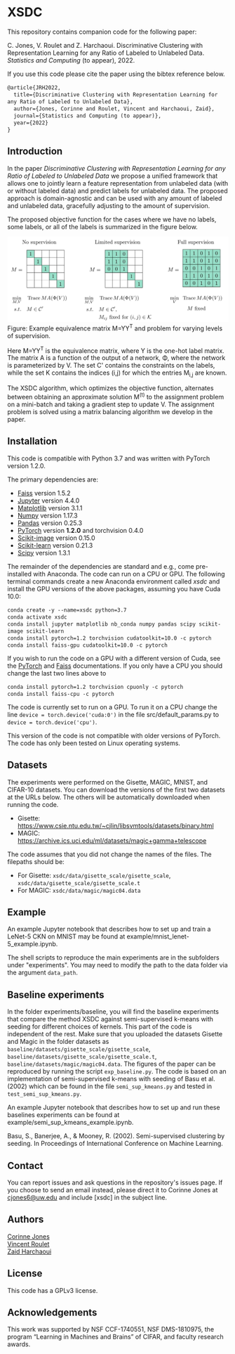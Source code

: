 XSDC
====================================

This repository contains companion code for the following paper:

C. Jones, V. Roulet and Z. Harchaoui. Discriminative Clustering with Representation Learning for any Ratio of Labeled to Unlabeled Data. *Statistics and Computing* (to appear), 2022.

If you use this code please cite the paper using the bibtex reference below.

```
@article{JRH2022,
  title={Discriminative Clustering with Representation Learning for any Ratio of Labeled to Unlabeled Data},
  author={Jones, Corinne and Roulet, Vincent and Harchaoui, Zaid},
  journal={Statistics and Computing (to appear)},
  year={2022}
}
```

Introduction
-----------------
In the paper *Discriminative Clustering with Representation Learning for any Ratio of Labeled to Unlabeled Data* we propose a unified framework that allows one to jointly learn a feature representation from unlabeled data (with or without labeled data) and predict labels for unlabeled data. The proposed approach is domain-agnostic and can be used with any amount of labeled and unlabeled data, gracefully adjusting to the amount of supervision.

The proposed objective function for the cases where we have no labels, some labels, or all of the labels is summarized in the figure below.

![](figures/supervisions_figure.jpg)
Figure: Example equivalence matrix M=YY<sup>T</sup> and problem for varying levels of supervision.

Here M=YY<sup>T</sup> is the equivalence matrix, where Y is the one-hot label matrix. The matrix A is a function of the output of a network, Φ, where the network is parameterized by V. The set C' contains the constraints on the labels, while the set K contains the indices (i,j) for which the entries M<sub>i,j</sub> are known. 

The XSDC algorithm, which optimizes the objective function, alternates between obtaining an approximate solution M<sup>(t)</sup> to the assignment problem on a mini-batch and taking a gradient step to update V. The assignment problem is solved using a matrix balancing algorithm we develop in the paper.


Installation
-----------------
This code is compatible with Python 3.7 and was written with PyTorch version 1.2.0.

The primary dependencies are:

* [Faiss](https://github.com/facebookresearch/faiss) version 1.5.2
* [Jupyter](https://jupyter.org/) version 4.4.0
* [Matplotlib](https://matplotlib.org/) version 3.1.1
* [Numpy](https://numpy.org/) version 1.17.3
* [Pandas](https://pandas.pydata.org/) version 0.25.3
* [PyTorch](https://pytorch.org/) version **1.2.0** and torchvision 0.4.0
* [Scikit-image](https://scikit-image.org/) version 0.15.0
* [Scikit-learn](https://scikit-learn.org/stable/) version 0.21.3
* [Scipy](https://www.scipy.org/) version 1.3.1


The remainder of the dependencies are standard and e.g., come pre-installed with Anaconda. The code can run on a CPU or GPU. The following terminal commands create a new Anaconda environment called *xsdc* and install the GPU versions of the above packages, assuming you have Cuda 10.0:

```
conda create -y --name=xsdc python=3.7
conda activate xsdc
conda install jupyter matplotlib nb_conda numpy pandas scipy scikit-image scikit-learn
conda install pytorch=1.2 torchvision cudatoolkit=10.0 -c pytorch
conda install faiss-gpu cudatoolkit=10.0 -c pytorch
```

If you wish to run the code on a GPU with a different version of Cuda, see the [PyTorch](https://pytorch.org/) and [Faiss](https://github.com/facebookresearch/faiss/blob/master/INSTALL.md) documentations. If you only have a CPU you should change the last two lines above to
```
conda install pytorch=1.2 torchvision cpuonly -c pytorch
conda install faiss-cpu -c pytorch
```

The code is currently set to run on a GPU. To run it on a CPU change the line
`device = torch.device('cuda:0')`
 in the file src/default_params.py to `device = torch.device('cpu')`.

This version of the code is not compatible with older versions of PyTorch. The code has only been tested on Linux operating systems.


Datasets
-----------------
The experiments were performed on the Gisette, MAGIC, MNIST, and CIFAR-10 datasets. You can download the versions of the first two datasets at the URLs below. The others will be automatically downloaded when running the code.

- Gisette: https://www.csie.ntu.edu.tw/~cjlin/libsvmtools/datasets/binary.html
- MAGIC: https://archive.ics.uci.edu/ml/datasets/magic+gamma+telescope

The code assumes that you did not change the names of the files. The filepaths should be:
- For Gisette: `xsdc/data/gisette_scale/gisette_scale`, `xsdc/data/gisette_scale/gisette_scale.t`
- For MAGIC: `xsdc/data/magic/magic04.data`


Example
-----------------
An example Jupyter notebook that describes how to set up and train a LeNet-5 CKN on MNIST may be found at example/mnist_lenet-5_example.ipynb.

The shell scripts to reproduce the main experiments are in the subfolders under "experiments". You may need to modify the path to the data folder via the argument `data_path`.

Baseline experiments
--------------------
In the folder experiments/baseline, you will find the baseline experiments that compare the method XSDC against semi-supervised k-means with seeding for different choices of kernels. This part of the code is independent of the rest. Make sure that you uploaded the datasets Gisette and Magic in the folder datasets as `baseline/datasets/gisette_scale/gisette_scale`, `baseline/datasets/gisette_scale/gisette_scale.t`, `baseline/datasets/magic/magic04.data`. The figures of the paper can be reproduced by running the script `exp_baseline.py`. The code is based on an implementation of semi-supervised k-means with seeding of Basu et al. (2002) which can be found in the file `semi_sup_kmeans.py` and tested in `test_semi_sup_kmeans.py`.

An example Jupyter notebook that describes how to set up and run these baselines experiments can be found at example/semi_sup_kmeans_example.ipynb.

Basu, S., Banerjee, A., & Mooney, R. (2002). Semi-supervised clustering by seeding. In Proceedings of International Conference on Machine Learning.

Contact
-----------------
You can report issues and ask questions in the repository's issues page. If you choose to send an email instead, please direct it to Corinne Jones at cjones6@uw.edu and include [xsdc] in the subject line.


Authors
-----------------
[Corinne Jones](https://www.stat.washington.edu/people/cjones6/)  
[Vincent Roulet](http://faculty.washington.edu/vroulet/)  
[Zaid Harchaoui](http://faculty.washington.edu/zaid/)  


License
-----------------
This code has a GPLv3 license.


Acknowledgements
--------------------------
This work was supported by NSF CCF-1740551, NSF DMS-1810975, the program “Learning in Machines and Brains” of CIFAR, and faculty research awards.
